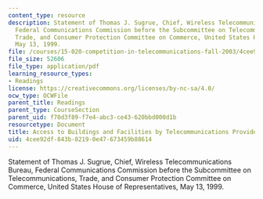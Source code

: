 ```yaml
---
content_type: resource
description: Statement of Thomas J. Sugrue, Chief, Wireless Telecommunications Bureau,
  Federal Communications Commission before the Subcommittee on Telecommunications,
  Trade, and Consumer Protection Committee on Commerce, United States House of Representatives,
  May 13, 1999.
file: /courses/15-020-competition-in-telecommunications-fall-2003/4cee92df843b82190e47673459b88614_fcc_sugrue_statement.pdf
file_size: 52606
file_type: application/pdf
learning_resource_types:
- Readings
license: https://creativecommons.org/licenses/by-nc-sa/4.0/
ocw_type: OCWFile
parent_title: Readings
parent_type: CourseSection
parent_uid: f70d3f89-f7e4-abc3-ce43-620bbd000d1b
resourcetype: Document
title: Access to Buildings and Facilities by Telecommunications Providers
uid: 4cee92df-843b-8219-0e47-673459b88614
---
```

Statement of Thomas J. Sugrue, Chief, Wireless Telecommunications Bureau, Federal Communications Commission before the Subcommittee on Telecommunications, Trade, and Consumer Protection Committee on Commerce, United States House of Representatives, May 13, 1999.